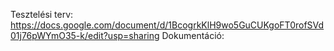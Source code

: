 Tesztelési terv: https://docs.google.com/document/d/1BcogrkKlH9wo5GuCUKgoFT0rofSVd01j76pWYmO35-k/edit?usp=sharing
Dokumentáció: 
